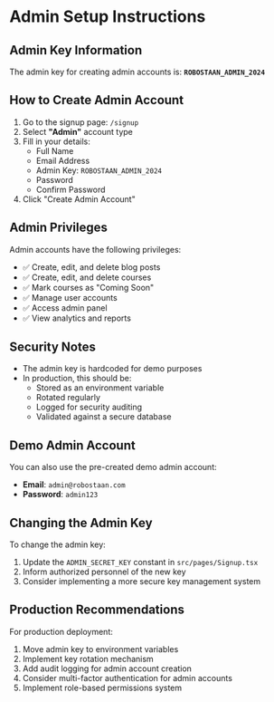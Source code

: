 # Admin Setup Instructions

## Admin Key Information

The admin key for creating admin accounts is: **`ROBOSTAAN_ADMIN_2024`**

## How to Create Admin Account

1. Go to the signup page: `/signup`
2. Select **"Admin"** account type
3. Fill in your details:
   - Full Name
   - Email Address
   - Admin Key: `ROBOSTAAN_ADMIN_2024`
   - Password
   - Confirm Password
4. Click "Create Admin Account"

## Admin Privileges

Admin accounts have the following privileges:
- ✅ Create, edit, and delete blog posts
- ✅ Create, edit, and delete courses
- ✅ Mark courses as "Coming Soon"
- ✅ Manage user accounts
- ✅ Access admin panel
- ✅ View analytics and reports

## Security Notes

- The admin key is hardcoded for demo purposes
- In production, this should be:
  - Stored as an environment variable
  - Rotated regularly
  - Logged for security auditing
  - Validated against a secure database

## Demo Admin Account

You can also use the pre-created demo admin account:
- **Email**: `admin@robostaan.com`
- **Password**: `admin123`

## Changing the Admin Key

To change the admin key:
1. Update the `ADMIN_SECRET_KEY` constant in `src/pages/Signup.tsx`
2. Inform authorized personnel of the new key
3. Consider implementing a more secure key management system

## Production Recommendations

For production deployment:
1. Move admin key to environment variables
2. Implement key rotation mechanism
3. Add audit logging for admin account creation
4. Consider multi-factor authentication for admin accounts
5. Implement role-based permissions system